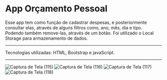 # App Orçamento Pessoal

Esse app tem como função de cadastrar despesas, e posteriormente consultar elas, através de alguns filtros como, ano, mês, dia e tipo. Podendo também remove-las, através de um botão. Foi utilizado o Local Storage para armazenamento de dados.

<hr>

Tecnologias utilizadas: HTML, Bootstrap e javaScript.

<hr>

![Captura de Tela (115)](https://github.com/Denis-moreira98/app_orcamento_pessoal/assets/72985107/3017e83d-debd-494a-8827-dbe3280533bc)
![Captura de Tela (116)](https://github.com/Denis-moreira98/app_orcamento_pessoal/assets/72985107/75bdc28f-0bac-4a03-ba8a-9a7d8828d292)
![Captura de Tela (117)](https://github.com/Denis-moreira98/app_orcamento_pessoal/assets/72985107/42a30141-951e-4f0d-8c34-c40789ff8daa)
![Captura de Tela (118)](https://github.com/Denis-moreira98/app_orcamento_pessoal/assets/72985107/7a566ef2-9eee-441e-bc1c-e84d71425429)

